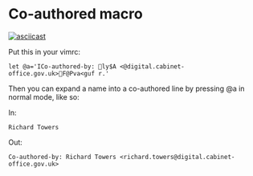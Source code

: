 Co-authored macro
=================

[![asciicast](https://asciinema.org/a/qUaah7fKHywDv310CPKd2xbA5.png)](https://asciinema.org/a/qUaah7fKHywDv310CPKd2xbA5)

Put this in your vimrc:

```
let @a='ICo-authored-by: ly$A <@digital.cabinet-office.gov.uk>F@Pva<guf r.'
```

Then you can expand a name into a co-authored line by pressing @a in normal mode, like so:

In:

```
Richard Towers
```

Out:

```
Co-authored-by: Richard Towers <richard.towers@digital.cabinet-office.gov.uk>
```

